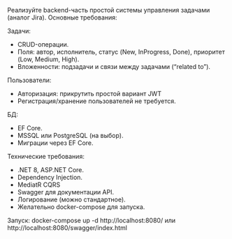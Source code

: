 Реализуйте backend-часть простой системы управления задачами (аналог Jira).
Основные требования:

Задачи:
- CRUD-операции.
- Поля: автор, исполнитель, статус (New, InProgress, Done), приоритет (Low, Medium, High).
- Вложенности: подзадачи и связи между задачами (“related to”).

Пользователи:
- Авторизация: прикрутить простой вариант JWT
- Регистрация/хранение пользователей не требуется.

БД:
- EF Core.
- MSSQL или PostgreSQL (на выбор).
- Миграции через EF Core.

Технические требования:

- .NET 8, ASP.NET Core.
- Dependency Injection.
- MediatR CQRS
- Swagger для документации API.
- Логирование (можно стандартное).
- Желательно docker-compose для запуска.

Запуск:
  docker-compose up -d
  http://localhost:8080/
  или http://localhost:8080/swagger/index.html
